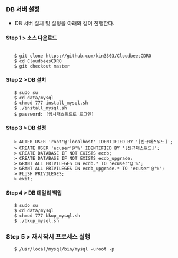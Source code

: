 
### DB 서버 설정

- DB 서버 설치 및 설정을 아래와 같이 진행한다.

#### Step 1 > 소스 다운로드

```console

   $ git clone https://github.com/kin3303/CloudbeesCDRO
   $ cd CloudbeesCDRO
   $ git checkout master
```


#### Step 2 > DB 설치

```console
   $ sudo su
   $ cd data/mysql
   $ chmod 777 install_mysql.sh
   $ ./install_mysql.sh  
   $ password: [임시패스워드로 로그인]
```

#### Step 3 > DB 설정

```console
   > ALTER USER 'root'@'localhost' IDENTIFIED BY '[신규패스워드]';
   > CREATE USER 'ecuser'@'%' IDENTIFIED BY '[신규패스워드]';
   > CREATE DATABASE IF NOT EXISTS ecdb;
   > CREATE DATABASE IF NOT EXISTS ecdb_upgrade;
   > GRANT ALL PRIVILEGES ON ecdb.* TO 'ecuser'@'%';
   > GRANT ALL PRIVILEGES ON ecdb_upgrade.* TO 'ecuser'@'%';
   > FLUSH PRIVILEGES;
   > exit;
```

#### Step 4 > DB 데일리 백업

```console
   $ sudo su
   $ cd data/mysql
   $ chmod 777 bkup_mysql.sh
   $ ./bkup_mysql.sh
```

### Step 5 > 재시작시 프로세스 실행

```console
   $ /usr/local/mysql/bin/mysql -uroot -p
```

